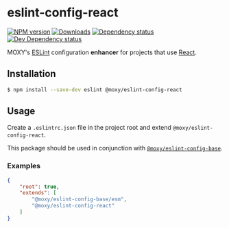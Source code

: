 # eslint-config-react

[![NPM version][npm-image]][npm-url] [![Downloads][downloads-image]][npm-url]
[![Dependency status][david-dm-image]][david-dm-url] [![Dev Dependency status][david-dm-dev-image]][david-dm-dev-url]

[npm-url]:https://npmjs.org/package/@moxy/eslint-config-react
[npm-image]:https://img.shields.io/npm/v/@moxy/eslint-config-react.svg
[downloads-image]:https://img.shields.io/npm/dm/@moxy/eslint-config-react.svg
[david-dm-url]:https://david-dm.org/moxystudio/eslint-config?path=packages/eslint-config-react
[david-dm-image]:https://img.shields.io/david/moxystudio/eslint-config.svg?path=packages/eslint-config-react
[david-dm-dev-url]:https://david-dm.org/moxystudio/eslint-config?type=dev&path=packages/eslint-config-react
[david-dm-dev-image]:https://img.shields.io/david/dev/moxystudio/eslint-config.svg?path=packages/eslint-config-react

MOXY's [ESLint](http://eslint.org/) configuration **enhancer** for projects that use [React](https://reactjs.org).

## Installation

```sh
$ npm install --save-dev eslint @moxy/eslint-config-react
```

## Usage

Create a `.eslintrc.json` file in the project root and extend `@moxy/eslint-config-react`.

This package should be used in conjunction with [`@moxy/eslint-config-base`](../eslint-config-base).

### Examples

```json
{
    "root": true,
    "extends": [
        "@moxy/eslint-config-base/esm",
        "@moxy/eslint-config-react"
    ]
}
```

